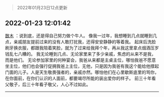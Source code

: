 > 2022年01月23日12点更新
<link rel="stylesheet" href="https://cdn.jsdelivr.net/gh/taotie6/sampleJSON@main/css/photo_show.css">
<meta name="referrer" content="no-referrer" />


 ## 2022-01-23 12:01:42 

 [㪚木](https://www.coolapk.com/feed/33030369?shareKey=NjI0ODhjZDFhMzM5NjFlY2QzMzI~) ：说到底，还是得自己努力做个牛人。
像我一过年，我想睡到几点就睡到几点，亲戚朋友提前过来的没有人敢打扰我，还得安安静静的等着我。
起床后洗脸刷牙换衣服，都跟我陪着笑脸，就为了过来给我拜个年，再从我这里拿点烟酒压岁钱乱七八糟的。
我无论睡到几点、无论家里来了多少亲戚，焦虑的从来不是我<!--break-->，而是他们。
无论参加家里的何种宴会，我爸从来都是主桌主位，哪怕我爸不愿意坐主位，他们也会强行促拥我爸上主位，无他，只是因为我爸有我这个能给他撑起门面的儿子。人是天生敬畏强者的，亲戚亦然。哪怕他们在心里歇斯底里的骂你，在你面前，在你们认识的人面前，都要竭尽所能的装出爱你的样子。
前三十年看父敬子，后三十年看子敬父，人心不过如此。 

<div class="album">
</div>

 ------- 


